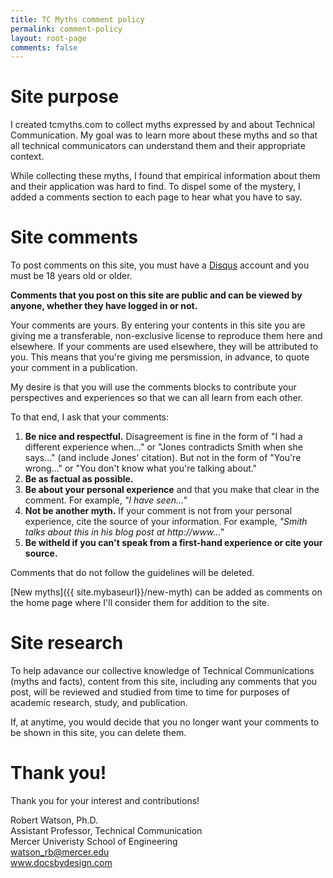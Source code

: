 ```yaml
---
title: TC Myths comment policy
permalink: comment-policy
layout: root-page
comments: false
---
```


# Site purpose

I created tcmyths.com to collect myths expressed by and about Technical Communication. My goal was to learn more about these myths and so that all technical communicators can understand them and their appropriate context.

While collecting these myths, I found that empirical information about them and their application was hard to find. To dispel some of the mystery, I added a comments section to each page to hear what you have to say.

# Site comments

To post comments on this site, you must have a [Disqus](https://disqus.com) account and you must be 18 years old or older.

**Comments that you post on this site are public and can be viewed by anyone, whether they have logged in or not.**

Your comments are yours. By entering your contents in this site you are giving me a transferable, non-exclusive license to reproduce them here and elsewhere. If your comments are used elsewhere, they will be attributed to you. This means that you're giving me persmission, in advance, to quote your comment in a publication.

My desire is that you will use the comments blocks to contribute your perspectives and experiences so that we can all learn from each other.

To that end, I ask that your comments:

1. **Be nice and respectful.** Disagreement is fine in the form of "I had a different experience when..." or "Jones contradicts Smith when she says..." (and include Jones' citation). But not in the form of "You're wrong..." or "You don't know what you're talking about."
1. **Be as factual as possible.**
2. **Be about your personal experience** and that you make that clear in the comment. For example, _"I have seen..."_
3. **Not be another myth.** If your comment is not from your personal experience, cite the source of your information. For example, _"Smith talks about this in his blog post at http://www..."_
4. **Be witheld if you can't speak from a first-hand experience or cite your source.**

Comments that do not follow the guidelines will be deleted.

[New myths]({{ site.mybaseurl}}/new-myth) can be added as comments on the home page where I'll consider them for addition to the site.

# Site research

To help adavance our collective knowledge of Technical Communications (myths and facts), content from this site, including any comments that you post, will be reviewed and studied from time to time for purposes of academic research, study, and publication. 

If, at anytime, you would decide that you no longer want your comments to be shown in this site, you can delete them.

# Thank you!

Thank you for your interest and contributions!

Robert Watson, Ph.D.<br/>
Assistant Professor, Technical Communication<br/>
Mercer Univeristy School of Engineering<br/>
watson_rb@mercer.edu<br/>
www.docsbydesign.com
